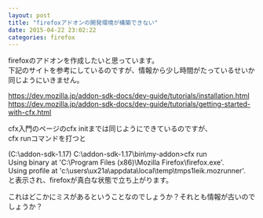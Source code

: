 ```yaml
---
layout: post
title: "firefoxアドオンの開発環境が構築できない"
date: 2015-04-22 23:02:22
categories: firefox
---
```

<p>firefoxのアドオンを作成したいと思っています。<br>
下記のサイトを参考にしているのですが、情報から少し時間がたっているせいか同じようにいきません。</p>

<p><a href="https://dev.mozilla.jp/addon-sdk-docs/dev-guide/tutorials/installation.html" rel="nofollow">https://dev.mozilla.jp/addon-sdk-docs/dev-guide/tutorials/installation.html</a><br>
<a href="https://dev.mozilla.jp/addon-sdk-docs/dev-guide/tutorials/getting-started-with-cfx.html" rel="nofollow">https://dev.mozilla.jp/addon-sdk-docs/dev-guide/tutorials/getting-started-with-cfx.html</a></p>

<p>cfx入門のページのcfx initまでは同じようにできているのですが、<br>
cfx runコマンドを打つと</p>

<p>(C:\addon-sdk-1.17) C:\addon-sdk-1.17\bin\my-addon>cfx run<br>
Using binary at 'C:\Program Files (x86)\Mozilla Firefox\firefox.exe'.<br>
Using profile at 'c:\users\ux21a\appdata\local\temp\tmps1leik.mozrunner'.<br>
と表示され、firefoxが真白な状態で立ち上がります。</p>

<p>これはどこかにミスがあるということなのでしょうか？それとも情報が古いのでしょうか？</p>
